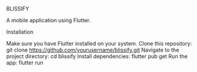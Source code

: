 BLISSIFY

A mobile application using Flutter.

Installation

Make sure you have Flutter installed on your system.
Clone this repository: git clone https://github.com/yourusername/blissify.git
Navigate to the project directory: cd blissify
Install dependencies: flutter pub get
Run the app: flutter run

